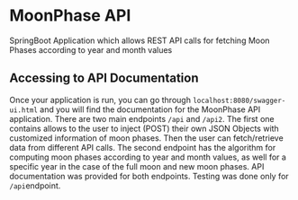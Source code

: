 # MoonPhase API

SpringBoot Application which allows REST API calls for fetching Moon Phases according to year and month values

## Accessing to API Documentation

Once your application is run, you can go through `localhost:8080/swagger-ui.html` and you will find the documentation
for the MoonPhase API application. There are two main endpoints `/api` and `/api2`. The first one contains allows to the user to inject (POST) their own JSON Objects with customized information of moon phases. Then the user can fetch/retrieve data from different API calls.
The second endpoint has the algorithm for computing moon phases according to year and month values, as well for a specific year in the case of the full moon and new moon phases. 
API documentation was provided for both endpoints. Testing was done only for `/api`endpoint. 
